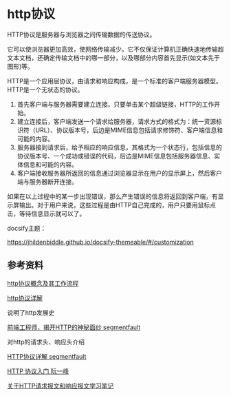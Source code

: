 # http协议

HTTP协议是服务器与浏览器之间传输数据的传送协议。

它可以使浏览器更加高效，使网络传输减少。它不仅保证计算机正确快速地传输超文本文档，还确定传输文档中的哪一部分，以及哪部分内容首先显示(如文本先于图形)等。

HTTP是一个应用层协议，由请求和响应构成，是一个标准的客户端服务器模型。HTTP是一个无状态的协议。



1. 首先客户端与服务器需要建立连接。只要单击某个超级链接，HTTP的工作开始。
2. 建立连接后，客户端发送一个请求给服务器，请求方式的格式为：统一资源标识符（URL）、协议版本号，后边是MIME信息包括请求修饰符、客户端信息和可能的内容。
3. 服务器接到请求后，给予相应的响应信息，其格式为一个状态行，包括信息的协议版本号、一个成功或错误的代码，后边是MIME信息包括服务器信息、实体信息和可能的内容。
4. 客户端接收服务器所返回的信息通过浏览器显示在用户的显示屏上，然后客户端与服务器断开连接。

如果在以上过程中的某一步出现错误，那么产生错误的信息将返回到客户端，有显示屏输出。对于用户来说，这些过程是由HTTP自己完成的，用户只要用鼠标点击，等待信息显示就可以了。





docsify主题：

https://jhildenbiddle.github.io/docsify-themeable/#/customization

## 参考资料



[http协议概念及其工作流程](https://blog.csdn.net/bv1315008634/article/details/53616584)

[http协议详解](https://www.cnblogs.com/wangning528/p/6388464.html)

说明了http发展史

[前端工程师，揭开HTTP的神秘面纱 segmentfault](https://segmentfault.com/a/1190000015493580)

对http的请求头、响应头介绍

[HTTP协议详解 segmentfault](https://segmentfault.com/a/1190000004457479)

[HTTP 协议入门 阮一峰](http://www.ruanyifeng.com/blog/2016/08/http.html)

[关于HTTP请求报文和响应报文学习笔记](https://www.cnblogs.com/xiongmao-cpp/p/6265407.html)

